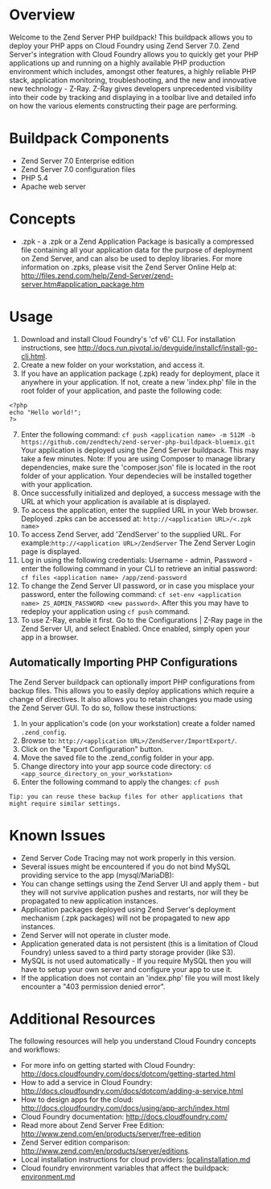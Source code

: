 # Overview

Welcome to the Zend Server PHP buildpack! This buildpack allows you to deploy your PHP apps on Cloud Foundry using Zend Server 7.0.
Zend Server's integration with Cloud Foundry allows you to quickly get your PHP applications up and running on a highly available PHP production environment which includes, amongst other features, a highly reliable PHP stack, application monitoring, troubleshooting, and the new and innovative new technology - Z-Ray. 
Z-Ray gives developers unprecedented visibility into their code by tracking and displaying in a toolbar live and detailed info on how the various elements constructing their page are performing.

# Buildpack Components

* Zend Server 7.0 Enterprise edition
* Zend Server 7.0 configuration files
* PHP 5.4
* Apache web server

# Concepts

* .zpk - a .zpk or a Zend Application Package is basically a compressed file containing all your application data for the purpose of deployment on Zend Server, and can also be used to deploy libraries. For more information on .zpks, please visit the Zend Server Online Help at: http://files.zend.com/help/Zend-Server/zend-server.htm#application_package.htm
 

# Usage
1. Download and install Cloud Foundry's 'cf v6' CLI. For installation instructions, see http://docs.run.pivotal.io/devguide/installcf/install-go-cli.html.
2. Create a new folder on your workstation, and access it.
3. If you have an application package (.zpk) ready for deployment, place it anywhere in your application. If not, create a new 'index.php' file in the root folder of your application, and paste the following code:

 ```
<?php
echo "Hello world!";
?>
```
7. Enter the following command:
`cf push <application name> -m 512M -b https://github.com/zendtech/zend-server-php-buildpack-bluemix.git` 
Your application is deployed using the Zend Server buildpack. This may take a few minutes.
Note: If you are using Composer to manage library dependencies, make sure the 'composer.json' file is located in the root folder of your application. Your dependecies will be installed together with your application.
7. Once successfully initialized and deployed, a success message with the URL at which your application is available at is displayed.
8. To access the application, enter the supplied URL in your Web browser. Deployed .zpks can be accessed at: `http://<application URL>/<.zpk name>`
9. To access Zend Server, add 'ZendServer' to the supplied URL. For example:`http://<application URL>/ZendServer` The Zend Server Login page is displayed.
10. Log in using the following credentials: Username - admin, Password - enter the following command in your CLI to retrieve an initial password: `cf files <application name> /app/zend-password` 
11. To change the Zend Server UI password, or in case you misplace your password, enter the following command:
`cf set-env <application name> ZS_ADMIN_PASSWORD <new password>`. After this you may have to redeploy your application using `cf push` command.
12. To use Z-Ray, enable it first. Go to the Configurations | Z-Ray page in the Zend Server UI, and select Enabled. Once enabled, simply open your app in a browser.

## Automatically Importing PHP Configurations
The Zend Server buildpack can optionally import PHP configurations from backup files. This allows you to easily deploy applications which require a change of directives.
It also allows you to retain changes you made using the Zend Server GUI. To do so, follow these instructions:

1. In your application's code (on your workstation) create a folder named `.zend_config`.
2. Browse to: `http://<application URL>/ZendServer/ImportExport/`.
3. Click on the "Export Configuration" button.
4. Move the saved file to the .zend_config folder in your app.
5. Change directory into your app source code directory: `cd <app_source_directory_on_your_workstation>`
6. Enter the following command to apply the changes: `cf push` 

``` Tip: you can reuse these backup files for other applications that might require similar settings. ```

# Known Issues
* Zend Server Code Tracing may not work properly in this version.
* Several issues might be encountered if you do not bind MySQL providing service to the app (mysql/MariaDB):
 * You can change settings using the Zend Server UI and apply them - but they will not survive application pushes and restarts, nor will they be propagated to new application instances.
 * Application packages deployed using Zend Server's deployment mechanism (.zpk packages) will not be propagated to new app instances.
 * Zend Server will not operate in cluster mode.
* Application generated data is not persistent (this is a limitation of Cloud Foundry) unless saved to a third party storage provider (like S3). 
* MySQL is not used automatically - If you require MySQL then you will have to setup your own server and configure your app to use it.
* If the application does not contain an 'index.php' file you will most likely encounter a "403 permission denied error".

# Additional Resources
The following resources will help you understand Cloud Foundry concepts and workflows:
* For more info on getting started with Cloud Foundry: http://docs.cloudfoundry.com/docs/dotcom/getting-started.html
* How to add a service in Cloud Foundry: http://docs.cloudfoundry.com/docs/dotcom/adding-a-service.html
* How to design apps for the cloud: http://docs.cloudfoundry.com/docs/using/app-arch/index.html
* Cloud Foundry documentation: http://docs.cloudfoundry.com/
* Read more about Zend Server Free Edition: http://www.zend.com/en/products/server/free-edition
* Zend Server edition comparison: http://www.zend.com/en/products/server/editions.
* Local installation instructions for cloud providers: [localinstallation.md](localinstallation.md)
* Cloud foundry environment variables that affect the buildpack: [environment.md](environment.md)
